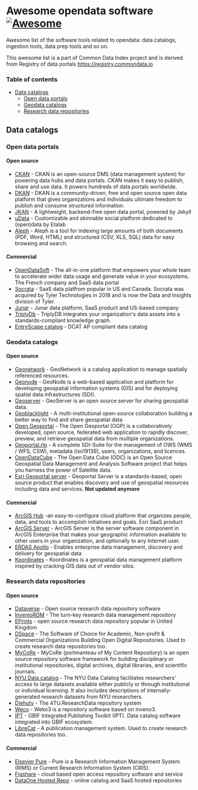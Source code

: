 # Awesome opendata software  [![Awesome](https://cdn.rawgit.com/sindresorhus/awesome/d7305f38d29fed78fa85652e3a63e154dd8e8829/media/badge.svg)](https://github.com/sindresorhus/awesome)
Awesome list of the software tools related to opendata: data catalogs, ingestion tools, data prep tools and so on.

This awesome list is a part of Common Data Index project and is derived from Registry of data portals https://registry.commondata.io

### Table of contents

* [Data catalogs](#data-catalogs)
  - [Open data portals](#open-data-portals)
  - [Geodata catalogs](#geodata-catalogs)
  - [Research data repositories](#research-data-repositories)

## Data catalogs

### Open data portals

#### Open source
* [CKAN](https://ckan.org) - CKAN is an open-source DMS (data management system) for powering data hubs and data portals. CKAN makes it easy to publish, share and use data. It powers hundreds of data portals worldwide. 
* [DKAN](https://getdkan.com) - DKAN is a community-driven, free and open source open data platform that gives organizations and individuals ultimate freedom to publish and consume structured information.
* [JKAN](https://jkan.io) - A lightweight, backend-free open data portal, powered by Jekyll 
* [uData](https://github.com/opendatateam/udata) - Customizable and skinnable social platform dedicated to (open)data by Etalab
* [Aleph](https://github.com/alephdata/aleph) - Aleph is a tool for indexing large amounts of both documents (PDF, Word, HTML) and structured (CSV, XLS, SQL) data for easy browsing and search.


#### Commercial
* [OpenDataSoft](https://www.opendatasoft.com) - The all-in-one platform that empowers your whole team to accelerate wider data usage and generate value in your ecosystems. The French company and SaaS data portal
* [Socrata](https://www.tylertech.com/products/socrata) - SaaS data platfrom popular in US and Canada. Socrata was acquired by Tyler Technologies in 2018 and is now the Data and Insights division of Tyler. 
* [Junar](https://junar.com) - Junar data platform, SaaS product and US-based company
* [TriplyDb](https://triply.cc) - TriplyDB integrates your organization's data assets into a standards-compliant knowledge graph. 
* [EntryScape catalog](https://entryscape.com/en/products/catalog/) - DCAT AP compliant data catalog

### Geodata catalogs

#### Open source

* [Geonetwork](https://geonetwork-opensource.org) - GeoNetwork is a catalog application to manage spatially referenced resources.
* [Geonode](https://geonode.org) - GeoNode is a web-based application and platform for developing geospatial information systems (GIS) and for deploying spatial data infrastructures (SDI).
* [Geoserver](https://geoserver.org) - GeoServer is an open source server for sharing geospatial data.
* [Geoblacklight](https://geoblacklight.org) - A multi-institutional open-source collaboration building a
better way to find and share geospatial data
* [Open Geoportal](http://opengeoportal.io/software/open-geoportal/) - The Open Geoportal (OGP) is a collaboratively developed, open source, federated web application to rapidly discover, preview, and retrieve geospatial data from multiple organizations. 
* [Geoportal.rlp](https://github.com/mrmap-community/GeoPortal.rlp) - A complete SDI-Suite for the management of OWS (WMS / WFS, CSW), metadata (iso19139), users, organizations, and licences.
* [OpenDataCube](https://www.opendatacube.org) - The Open Data Cube (ODC) is an Open Source Geospatial Data Management and Analysis Software project that helps you harness the power of Satellite data.
* [Esri Geoportal server](https://github.com/Esri/geoportal-server) - Geoportal Server is a standards-based, open source product that enables discovery and use of geospatial resources including data and services. **Not updated anymore**

#### Commercial
* [ArcGIS Hub](https://hub.arcgis.com) -an easy-to-configure cloud platform that organizes people, data, and tools to accomplish initiatives and goals. Esri SaaS product
* [ArcGIS Server](https://enterprise.arcgis.com/en/server/latest/get-started/windows/what-is-arcgis-for-server-.htm) - ArcGIS Server is the server software component in ArcGIS Enterprise that makes your geographic information available to other users in your organization, and optionally to any Internet user.
* [ERDAS Apollo](https://hexagon.com/products/erdas-apollo) - Enables enterprise data management, discovery and delivery for geospatial data
* [Koordinates](https://www.koordinates.com) - Koordinates is a geospatial data management platform inspired by cracking GIS data out of vendor silos.


### Research data repositories

#### Open source

* [Dataverse](https://dataverse.org) -  Open source research data repository software
* [InvenioRDM](https://inveniosoftware.org/products/rdm/) - The turn-key research data management repository
* [EPrints](https://www.eprints.org) - open source research data repository popular in United Kingdom
* [DSpace](https://dspace.lyrasis.org) - The Software of Choice for Academic, Non-profit & Commercial Organizations Building Open Digital Repositories. Used to create research data repositories too. 
* [MyCoRe](https://www.mycore.de) - MyCoRe (portmanteau of My Content Repository) is an open source repository software framework for building disciplinary or institutional repositories, digital archives, digital libraries, and scientific journals.
* [NYU Data catalog](https://github.com/nyuhsl/data-catalog) - The NYU Data Catalog facilitates researchers’ access to large datasets available either publicly or through institutional or individual licensing. It also includes descriptions of internally-generated research datasets from NYU researchers. 
* [Djehuty](https://github.com/4TUResearchData/djehuty) -  The 4TU.ResearchData repository system 
* [Weco](https://github.com/RCOSDP/weko) - Weko3 is a repository software based on inveno3. 
* [IPT](https://github.com/gbif/ipt) - GBIF Integrated Publishing Toolkit (IPT). Data catalog software integrated into GBIF ecosystem.
* [LibreCat](https://github.com/LibreCat/LibreCat) -  A publication management system. Used to create research data repositories too.

#### Commercial

* [Elsevier Pure](https://www.elsevier.com/solutions/pure) - Pure is a Research Information Management System (RIMS) or Current Research Information System (CRIS). 
* [Figshare](https://figshare.com) - cloud based open access repository software and service
* [DataOne Hosted Repo](https://www.dataone.org/hosted-repo/) - online catalog and SaaS hosted repositories


